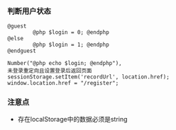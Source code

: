 ### 判断用户状态

```
@guest
        @php $login = 0; @endphp
@else
        @php $login = 1; @endphp
@endguest

Number("@php echo $login; @endphp"),
未登录重定向且设置登录后返回页面
sessionStorage.setItem('recordUrl', location.href);
window.location.href = "/register";
```

### 注意点

- 存在localStorage中的数据必须是string

